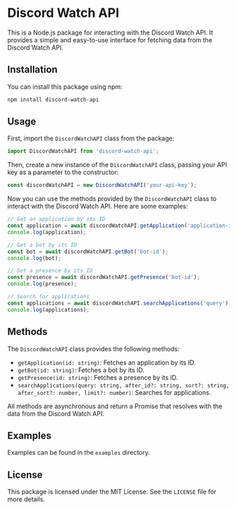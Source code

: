 # Discord Watch API

This is a Node.js package for interacting with the Discord Watch API. It provides a simple and easy-to-use interface for fetching data from the Discord Watch API.

## Installation

You can install this package using npm:

```bash
npm install discord-watch-api
```

## Usage

First, import the `DiscordWatchAPI` class from the package:

```javascript
import DiscordWatchAPI from 'discord-watch-api';
```

Then, create a new instance of the `DiscordWatchAPI` class, passing your API key as a parameter to the constructor:

```javascript
const discordWatchAPI = new DiscordWatchAPI('your-api-key');
```

Now you can use the methods provided by the `DiscordWatchAPI` class to interact with the Discord Watch API. Here are some examples:

```javascript
// Get an application by its ID
const application = await discordWatchAPI.getApplication('application-id');
console.log(application);

// Get a bot by its ID
const bot = await discordWatchAPI.getBot('bot-id');
console.log(bot);

// Get a presence by its ID
const presence = await discordWatchAPI.getPresence('bot-id');
console.log(presence);

// Search for applications
const applications = await discordWatchAPI.searchApplications('query');
console.log(applications);
```

## Methods

The `DiscordWatchAPI` class provides the following methods:

- `getApplication(id: string)`: Fetches an application by its ID.
- `getBot(id: string)`: Fetches a bot by its ID.
- `getPresence(id: string)`: Fetches a presence by its ID.
- `searchApplications(query: string, after_id?: string, sort?: string, after_sort?: number, limit?: number)`: Searches for applications.

All methods are asynchronous and return a Promise that resolves with the data from the Discord Watch API.

## Examples
Examples can be found in the `examples` directory.

## License

This package is licensed under the MIT License. See the `LICENSE` file for more details.
